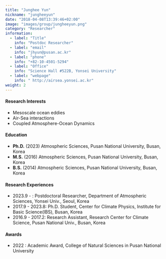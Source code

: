```yaml
---
title: "Junghee Yun"
nickname: "jungheeyun"
date: "2018-04-08T13:39:46+02:00"
image: "images/group/jungheeyun.png"
category: "Researcher"
information:
  - label: "Title"
    info: "Postdoc Researcher"
  - label: "email"
    info: "jhyun@pusan.ac.kr"
  - label: "phone"
    info: "+82-10-4501-5294"
  - label: "Office"
    info: "Science Hall #522B, Yonsei University"
  - label: "webpage"
    info: " http://airsea.yonsei.ac.kr"
weight: 2
---
```


#### Research Interests
+ Mesoscale ocean eddies
+ Air-Sea interactions
+ Coupled Atmosphere-Ocean Dynamics

#### Education
+ **Ph.D.** (2023) Atmospheric Sciences, Pusan National University, Busan, Korea
+ **M.S.** (2016) Atmospheric Sciences, Pusan National University, Busan, Korea
+ **B.S.** (2014) Atmospheric Sciences, Pusan National University, Busan, Korea

#### Research Experiences
+ 2023.9 - : Postdoctoral Researcher, Department of Atmospheric Sciences, Yonsei Univ., Seoul, Korea
+ 2017.9 - 2023.8: Ph.D. Student, Center for Climate Physics, Institute for Basic Science(IBS), Busan, Korea
+ 2016.9 - 2017.2: Research Assistant, Research Center for Climate Science, Pusan National Univ., Busan, Korea

#### Awards
+ 2022 : Academic Award, College of Natural Sciences in Pusan National University
